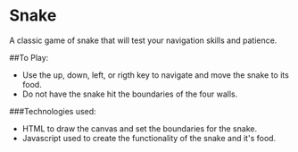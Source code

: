 # Snake

A classic game of snake that will test your navigation skills and patience.

##To Play:
- Use the up, down, left, or rigth key to navigate and move the snake to its food.
- Do not have the snake hit the boundaries of the four walls.

###Technologies used:
- HTML to draw the canvas and set the boundaries for the snake.
- Javascript used to create the functionality of the snake and it's food.